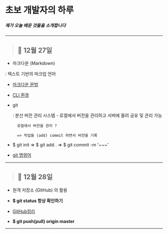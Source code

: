 
# 초보 개발자의 하루

##### 제가 오늘 배운 것들을 소개합니다

---


> ## **🌱 12월 27일**


- 마크다운 (Markdown)

: 텍스트 기반의 마크업 언어

- [마크다운 문법](https://github.com/haelim12/TIL/blob/master/markdown.md)

- [CLI 환경](https://github.com/haelim12/TIL/blob/master/cli_terminal.md)

- git

    : 분산 버전 관리 시스템 - 로컬에서 버전을 관리하고 서버에 올려 공유 및 관리 가능

        로컬에서 버전을 관리 ? 

        => 작업을 (add) commit 하면서 버전을 기록

- $ git init => $ git add . => $ git commit -m '~~~'

- [git 명령어](https://github.com/haelim12/TIL/blob/master/git.md)


---

> ## **🌱 12월 28일**

- 원격 저장소 (GitHub) 의 활용

- **$ git status 항상 확인하기**

- [GitHub정리](https://github.com/haelim12/TIL/blob/master/github.md)

- **$ git push(pull) origin master**

---



